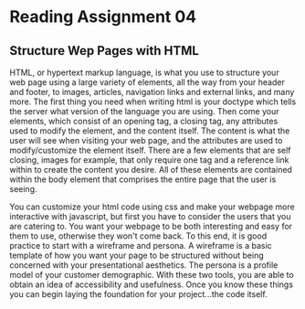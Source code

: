 # Reading Assignment 04
## Structure Wep Pages with HTML

HTML, or hypertext markup language, is what you use to structure your web page using a large variety of elements, all the way from your header and footer, to images, articles, navigation links and external links, and many more. The first thing you need when writing html is your doctype which tells the server what version of the language you are using. Then come your elements, which consist of an opening tag, a closing tag, any attributes used to modify the element, and the content itself. The content is what the user will see when visiting your web page, and the attributes are used to modify/customize the element itself. There are a few elements that are self closing, images for example, that only require one tag and a reference link within to create the content you desire. All of these elements are contained within the body element that comprises the entire page that the user is seeing.

You can customize your html code using css and make your webpage more interactive with javascript, but first you have to consider the users that you are catering to. You want your webpage to be both interesting and easy for them to use, otherwise they won't come back. To this end, it is good practice to start with a wireframe and persona. A wireframe is a basic template of how you want your page to be structured without being concerned with your presentational aesthetics. The persona is a profile model of your customer demographic. With these two tools, you are able to obtain an idea of accessibility and usefulness. Once you know these things you can begin laying the foundation for your project...the code itself.
